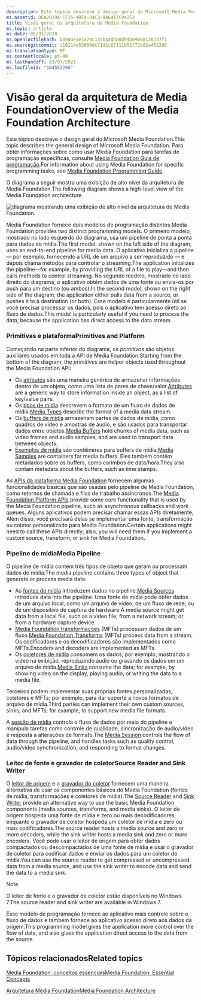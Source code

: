 ```yaml
---
description: Este tópico descreve o design geral do Microsoft Media Foundation. Para obter informações sobre como usar Media Foundation para tarefas de programação específicas, consulte Media Foundation Guia de programação.
ms.assetid: DEA2B19A-CF15-4BF4-84C3-9A6417C942E2
title: Visão geral da arquitetura de Media Foundation
ms.topic: article
ms.date: 05/31/2018
ms.openlocfilehash: b0944eae1a74c1a5ba3dda8d94b69088128237f1
ms.sourcegitcommit: c16214e53680dc71d1c07111b51f72b82a4512d8
ms.translationtype: MT
ms.contentlocale: pt-BR
ms.lasthandoff: 03/03/2021
ms.locfileid: "104553206"
---
```

# <a name="overview-of-the-media-foundation-architecture"></a><span data-ttu-id="9fe3a-104">Visão geral da arquitetura de Media Foundation</span><span class="sxs-lookup"><span data-stu-id="9fe3a-104">Overview of the Media Foundation Architecture</span></span>

<span data-ttu-id="9fe3a-105">Este tópico descreve o design geral do Microsoft Media Foundation.</span><span class="sxs-lookup"><span data-stu-id="9fe3a-105">This topic describes the general design of Microsoft Media Foundation.</span></span> <span data-ttu-id="9fe3a-106">Para obter informações sobre como usar Media Foundation para tarefas de programação específicas, consulte [Media Foundation Guia de programação](media-foundation-programming-guide.md).</span><span class="sxs-lookup"><span data-stu-id="9fe3a-106">For information about using Media Foundation for specific programming tasks, see [Media Foundation Programming Guide](media-foundation-programming-guide.md).</span></span>

<span data-ttu-id="9fe3a-107">O diagrama a seguir mostra uma exibição de alto nível da arquitetura de Media Foundation.</span><span class="sxs-lookup"><span data-stu-id="9fe3a-107">The following diagram shows a high-level view of the Media Foundation architecture.</span></span>

![diagrama mostrando uma exibição de alto nível da arquitetura do Media Foundation.](images/mfarch01.png)

<span data-ttu-id="9fe3a-109">Media Foundation fornece dois modelos de programação distintos.</span><span class="sxs-lookup"><span data-stu-id="9fe3a-109">Media Foundation provides two distinct programming models.</span></span> <span data-ttu-id="9fe3a-110">O primeiro modelo, mostrado no lado esquerdo do diagrama, usa um pipeline de ponta a ponta para dados de mídia.</span><span class="sxs-lookup"><span data-stu-id="9fe3a-110">The first model, shown on the left side of the diagram, uses an end-to-end pipeline for media data.</span></span> <span data-ttu-id="9fe3a-111">O aplicativo Inicializa o pipeline — por exemplo, fornecendo a URL de um arquivo a ser reproduzido — e depois chama métodos para controlar o streaming.</span><span class="sxs-lookup"><span data-stu-id="9fe3a-111">The application initializes the pipeline—for example, by providing the URL of a file to play—and then calls methods to control streaming.</span></span> <span data-ttu-id="9fe3a-112">No segundo modelo, mostrado no lado direito do diagrama, o aplicativo obtém dados de uma fonte ou envia-os por push para um destino (ou ambos).</span><span class="sxs-lookup"><span data-stu-id="9fe3a-112">In the second model, shown on the right side of the diagram, the application either pulls data from a source, or pushes it to a destination (or both).</span></span> <span data-ttu-id="9fe3a-113">Esse modelo é particularmente útil se você precisar processar os dados, pois o aplicativo tem acesso direto ao fluxo de dados.</span><span class="sxs-lookup"><span data-stu-id="9fe3a-113">This model is particularly useful if you need to process the data, because the application has direct access to the data stream.</span></span>

### <a name="primitives-and-platform"></a><span data-ttu-id="9fe3a-114">Primitivas e plataforma</span><span class="sxs-lookup"><span data-stu-id="9fe3a-114">Primitives and Platform</span></span>

<span data-ttu-id="9fe3a-115">Começando na parte inferior do diagrama, os *primitivos* são objetos auxiliares usados em toda a API de Media Foundation:</span><span class="sxs-lookup"><span data-stu-id="9fe3a-115">Starting from the bottom of the diagram, the *primitives* are helper objects used throughout the Media Foundation API:</span></span>

-   <span data-ttu-id="9fe3a-116">Os [atributos](attributes-and-properties.md) são uma maneira genérica de armazenar informações dentro de um objeto, como uma lista de pares de chave/valor.</span><span class="sxs-lookup"><span data-stu-id="9fe3a-116">[Attributes](attributes-and-properties.md) are a generic way to store information inside an object, as a list of key/value pairs.</span></span>
-   <span data-ttu-id="9fe3a-117">Os [tipos de mídia](media-types.md) descrevem o formato de um fluxo de dados de mídia.</span><span class="sxs-lookup"><span data-stu-id="9fe3a-117">[Media Types](media-types.md) describe the format of a media data stream.</span></span>
-   <span data-ttu-id="9fe3a-118">Os [buffers de mídia](media-buffers.md) armazenam partes de dados de mídia, como quadros de vídeo e amostras de áudio, e são usados para transportar dados entre objetos.</span><span class="sxs-lookup"><span data-stu-id="9fe3a-118">[Media Buffers](media-buffers.md) hold chunks of media data, such as video frames and audio samples, and are used to transport data between objects.</span></span>
-   <span data-ttu-id="9fe3a-119">[Exemplos de mídia](media-samples.md) são contêineres para buffers de mídia.</span><span class="sxs-lookup"><span data-stu-id="9fe3a-119">[Media Samples](media-samples.md) are containers for media buffers.</span></span> <span data-ttu-id="9fe3a-120">Eles também contêm metadados sobre os buffers, como carimbos de data/hora.</span><span class="sxs-lookup"><span data-stu-id="9fe3a-120">They also contain metadata about the buffers, such as time stamps.</span></span>

<span data-ttu-id="9fe3a-121">As [APIs da plataforma Media Foundation](media-foundation-platform-apis.md) fornecem algumas funcionalidades básicas que são usadas pelo pipeline de Media Foundation, como retornos de chamada e filas de trabalho assíncronos.</span><span class="sxs-lookup"><span data-stu-id="9fe3a-121">The [Media Foundation Platform APIs](media-foundation-platform-apis.md) provide some core functionality that is used by the Media Foundation pipeline, such as asynchronous callbacks and work queues.</span></span> <span data-ttu-id="9fe3a-122">Alguns aplicativos podem precisar chamar essas APIs diretamente; Além disso, você precisará delas se implementar uma fonte, transformação ou coletor personalizado para Media Foundation.</span><span class="sxs-lookup"><span data-stu-id="9fe3a-122">Certain applications might need to call these APIs directly; also, you will need them if you implement a custom source, transform, or sink for Media Foundation.</span></span>

### <a name="media-pipeline"></a><span data-ttu-id="9fe3a-123">Pipeline de mídia</span><span class="sxs-lookup"><span data-stu-id="9fe3a-123">Media Pipeline</span></span>

<span data-ttu-id="9fe3a-124">O pipeline de mídia contém três tipos de objeto que geram ou processam dados de mídia:</span><span class="sxs-lookup"><span data-stu-id="9fe3a-124">The media pipeline contains three types of object that generate or process media data:</span></span>

-   <span data-ttu-id="9fe3a-125">As [fontes de mídia](media-sources.md) introduzem dados no pipeline.</span><span class="sxs-lookup"><span data-stu-id="9fe3a-125">[Media Sources](media-sources.md) introduce data into the pipeline.</span></span> <span data-ttu-id="9fe3a-126">Uma fonte de mídia pode obter dados de um arquivo local, como um arquivo de vídeo; de um fluxo de rede; ou de um dispositivo de captura de hardware.</span><span class="sxs-lookup"><span data-stu-id="9fe3a-126">A media source might get data from a local file, such as a video file; from a network stream; or from a hardware capture device.</span></span>
-   <span data-ttu-id="9fe3a-127">[Media Foundation transformações](media-foundation-transforms.md) (MFTs) processam dados de um fluxo.</span><span class="sxs-lookup"><span data-stu-id="9fe3a-127">[Media Foundation Transforms](media-foundation-transforms.md) (MFTs) process data from a stream.</span></span> <span data-ttu-id="9fe3a-128">Os codificadores e os decodificadores são implementados como MFTs.</span><span class="sxs-lookup"><span data-stu-id="9fe3a-128">Encoders and decoders are implemented as MFTs.</span></span>
-   <span data-ttu-id="9fe3a-129">Os [coletores de mídia](media-sinks.md) consomem os dados; por exemplo, mostrando o vídeo na exibição, reproduzindo áudio ou gravando os dados em um arquivo de mídia.</span><span class="sxs-lookup"><span data-stu-id="9fe3a-129">[Media Sinks](media-sinks.md) consume the data; for example, by showing video on the display, playing audio, or writing the data to a media file.</span></span>

<span data-ttu-id="9fe3a-130">Terceiros podem implementar suas próprias fontes personalizadas, coletores e MFTs; por exemplo, para dar suporte a novos formatos de arquivo de mídia.</span><span class="sxs-lookup"><span data-stu-id="9fe3a-130">Third parties can implement their own custom sources, sinks, and MFTs; for example, to support new media file formats.</span></span>

<span data-ttu-id="9fe3a-131">A [sessão de mídia](media-session.md) controla o fluxo de dados por meio do pipeline e manipula tarefas como controle de qualidade, sincronização de áudio/vídeo e resposta a alterações de formato.</span><span class="sxs-lookup"><span data-stu-id="9fe3a-131">The [Media Session](media-session.md) controls the flow of data through the pipeline, and handles tasks such as quality control, audio/video synchronization, and responding to format changes.</span></span>

### <a name="source-reader-and-sink-writer"></a><span data-ttu-id="9fe3a-132">Leitor de fonte e gravador de coletor</span><span class="sxs-lookup"><span data-stu-id="9fe3a-132">Source Reader and Sink Writer</span></span>

<span data-ttu-id="9fe3a-133">O [leitor de origem](source-reader.md) e o [gravador do coletor](sink-writer.md) fornecem uma maneira alternativa de usar os componentes básicos do Media Foundation (fontes de mídia, transformações e coletores de mídia).</span><span class="sxs-lookup"><span data-stu-id="9fe3a-133">The [Source Reader](source-reader.md) and [Sink Writer](sink-writer.md) provide an alternative way to use the basic Media Foundation components (media sources, transforms, and media sinks).</span></span> <span data-ttu-id="9fe3a-134">O leitor de origem hospeda uma fonte de mídia e zero ou mais decodificadores, enquanto o gravador de coletor hospeda um coletor de mídia e zero ou mais codificadores.</span><span class="sxs-lookup"><span data-stu-id="9fe3a-134">The source reader hosts a media source and zero or more decoders, while the sink writer hosts a media sink and zero or more encoders.</span></span> <span data-ttu-id="9fe3a-135">Você pode usar o leitor de origem para obter dados compactados ou descompactados de uma fonte de mídia e usar o gravador de coletor para codificar dados e enviar os dados para um coletor de mídia.</span><span class="sxs-lookup"><span data-stu-id="9fe3a-135">You can use the source reader to get compressed or uncompressed data from a media source, and use the sink writer to encode data and send the data to a media sink.</span></span>

> [!Note]  
> <span data-ttu-id="9fe3a-136">O leitor de fonte e o gravador de coletor estão disponíveis no Windows 7.</span><span class="sxs-lookup"><span data-stu-id="9fe3a-136">The source reader and sink writer are available in Windows 7.</span></span>

 

<span data-ttu-id="9fe3a-137">Esse modelo de programação fornece ao aplicativo mais controle sobre o fluxo de dados e também fornece ao aplicativo acesso direto aos dados da origem.</span><span class="sxs-lookup"><span data-stu-id="9fe3a-137">This programming model gives the application more control over the flow of data, and also gives the application direct access to the data from the source.</span></span>

## <a name="related-topics"></a><span data-ttu-id="9fe3a-138">Tópicos relacionados</span><span class="sxs-lookup"><span data-stu-id="9fe3a-138">Related topics</span></span>

<dl> <dt>

[<span data-ttu-id="9fe3a-139">Media Foundation: conceitos essenciais</span><span class="sxs-lookup"><span data-stu-id="9fe3a-139">Media Foundation: Essential Concepts</span></span>](media-foundation-programming--essential-concepts.md)
</dt> <dt>

[<span data-ttu-id="9fe3a-140">Arquitetura Media Foundation</span><span class="sxs-lookup"><span data-stu-id="9fe3a-140">Media Foundation Architecture</span></span>](media-foundation-architecture.md)
</dt> </dl>

 

 



